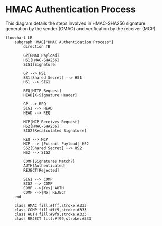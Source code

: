 # HMAC Authentication Process

This diagram details the steps involved in HMAC-SHA256 signature generation by the sender (GMAO) and verification by the receiver (MCP).

```mermaid
flowchart LR
    subgraph HMAC["HMAC Authentication Process"]
        direction TB
        
        GP[GMAO Payload]
        HS1[HMAC-SHA256]
        SIG1[Signature]
        
        GP --> HS1
        SS1[Shared Secret] --> HS1
        HS1 --> SIG1
        
        REQ[HTTP Request]
        HEAD[X-Signature Header]
        
        GP --> REQ
        SIG1 --> HEAD
        HEAD --> REQ
        
        MCP[MCP Receives Request]
        HS2[HMAC-SHA256]
        SIG2[Recalculated Signature]
        
        REQ --> MCP
        MCP --> |Extract Payload| HS2
        SS2[Shared Secret] --> HS2
        HS2 --> SIG2
        
        COMP{Signatures Match?}
        AUTH[Authenticated]
        REJECT[Rejected]
        
        SIG1 --> COMP
        SIG2 --> COMP
        COMP -->|Yes| AUTH
        COMP -->|No| REJECT
    end
    
    class HMAC fill:#fff,stroke:#333
    class COMP fill:#ff9,stroke:#333
    class AUTH fill:#9f9,stroke:#333
    class REJECT fill:#f99,stroke:#333
``` 